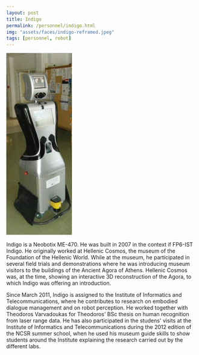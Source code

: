 ```yaml
---
layout: post
title: Indigo
permalink: /personnel/indigo.html
img: "assets/faces/indigo-reframed.jpeg"
tags: [personnel, robot]
---
```


![Inside post photo](/assets/faces/indigo.jpeg)

Indigo is a Neobotix ME-470. He was built in 2007 in the context if
FP6-IST Indigo. He originally worked at Hellenic Cosmos, the museum of
the Foundation of the Hellenic World. While at the museum, he
participated in several field trials and demonstrations where he was
introducing museum visitors to the buildings of the Ancient Agora of
Athens. Hellenic Cosmos was, at the time, showing an interactive 3D
reconstruction of the Agora, to which Indigo was offering an
introduction.

Since March 2011, Indigo is assigned to the Institute of Informatics
and Telecommunications, where he contributes to research on embodied
dialogue management and on robot perception. He worked together with
Theodoros Varvadoukas for Theodoros' BSc thesis on human recognition
from laser range data. He has also participated in the studens' visits
at the Institute of Informatics and Telecommunications during the 2012
edition of the NCSR summer school, when he used his museum guide
skills to show students around the Institute explaining the research
carried out by the different labs.
